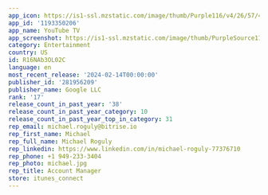```yaml
---
app_icon: https://is1-ssl.mzstatic.com/image/thumb/Purple116/v4/26/57/45/265745f2-1880-3966-6761-5f055f79afe3/AppIconV2-0-1x_U007emarketing-0-0-0-7-0-0-0-85-220-0.png/1024x1024bb.png
app_id: '1193350206'
app_name: YouTube TV
app_screenshot: https://is1-ssl.mzstatic.com/image/thumb/PurpleSource116/v4/71/ac/c8/71acc8c4-746f-a03c-f50a-d1f6c854e909/6cf9dce1-92c7-4e7b-b89c-fa9222364d68_6.5-inch_1.png/1242x2688bb.png
category: Entertainment
country: US
id: R16NAb3OL02C
language: en
most_recent_release: '2024-02-14T00:00:00'
publisher_id: '281956209'
publisher_name: Google LLC
rank: '17'
release_count_in_past_year: '38'
release_count_in_past_year_category: 10
release_count_in_past_year_top_in_category: 31
rep_email: michael.roguly@bitrise.io
rep_first_name: Michael
rep_full_name: Michael Roguly
rep_linkedin: https://www.linkedin.com/in/michael-roguly-77376710
rep_phone: +1 949-233-3404
rep_photo: michael.jpg
rep_title: Account Manager
store: itunes_connect
---
```

